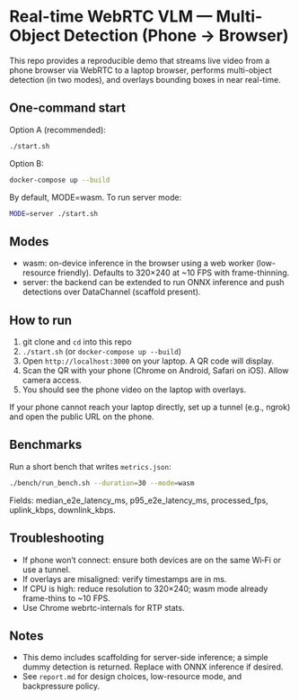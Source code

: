 # Real-time WebRTC VLM — Multi-Object Detection (Phone → Browser)

This repo provides a reproducible demo that streams live video from a phone browser via WebRTC to a laptop browser, performs multi-object detection (in two modes), and overlays bounding boxes in near real-time.

## One-command start

Option A (recommended):

```bash
./start.sh
```

Option B:

```bash
docker-compose up --build
```

By default, MODE=wasm. To run server mode:

```bash
MODE=server ./start.sh
```

## Modes

- wasm: on-device inference in the browser using a web worker (low-resource friendly). Defaults to 320×240 at ~10 FPS with frame-thinning.
- server: the backend can be extended to run ONNX inference and push detections over DataChannel (scaffold present).

## How to run

1. git clone and `cd` into this repo
2. `./start.sh` (or `docker-compose up --build`)
3. Open `http://localhost:3000` on your laptop. A QR code will display.
4. Scan the QR with your phone (Chrome on Android, Safari on iOS). Allow camera access.
5. You should see the phone video on the laptop with overlays.

If your phone cannot reach your laptop directly, set up a tunnel (e.g., ngrok) and open the public URL on the phone.

## Benchmarks

Run a short bench that writes `metrics.json`:

```bash
./bench/run_bench.sh --duration=30 --mode=wasm
```

Fields: median_e2e_latency_ms, p95_e2e_latency_ms, processed_fps, uplink_kbps, downlink_kbps.

## Troubleshooting

- If phone won’t connect: ensure both devices are on the same Wi‑Fi or use a tunnel.
- If overlays are misaligned: verify timestamps are in ms.
- If CPU is high: reduce resolution to 320×240; wasm mode already frame-thins to ~10 FPS.
- Use Chrome webrtc-internals for RTP stats.

## Notes

- This demo includes scaffolding for server-side inference; a simple dummy detection is returned. Replace with ONNX inference if desired.
- See `report.md` for design choices, low-resource mode, and backpressure policy.


